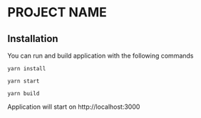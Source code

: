 # PROJECT NAME

## Installation

You can run and build application with the following commands

```
yarn install

yarn start

yarn build
```

Application will start on http://localhost:3000
